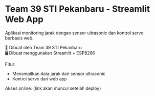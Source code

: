 # Team 39 STI Pekanbaru - Streamlit Web App

Aplikasi monitoring jarak dengan sensor ultrasonic dan kontrol servo berbasis web.

🚀 Dibuat oleh Team 39 STI Pekanbaru  
🖥️ Dibuat menggunakan Streamlit + ESP8266

Fitur:
- Menampilkan data jarak dari sensor ultrasonic
- Kontrol servo dari web app

Akses online: (link akan muncul setelah deploy)

